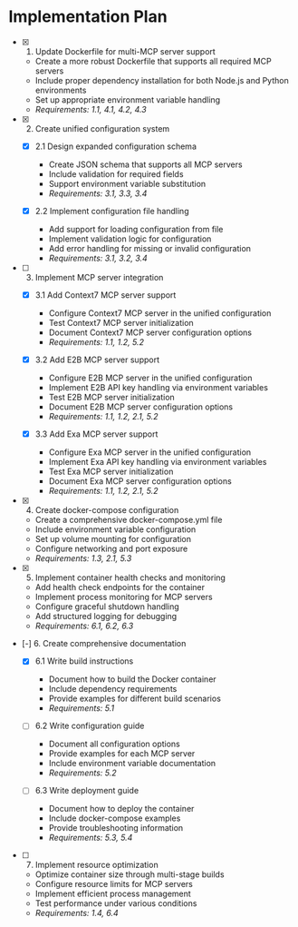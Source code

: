 # Implementation Plan

- [x] 1. Update Dockerfile for multi-MCP server support
  - Create a more robust Dockerfile that supports all required MCP servers
  - Include proper dependency installation for both Node.js and Python environments
  - Set up appropriate environment variable handling
  - _Requirements: 1.1, 4.1, 4.2, 4.3_

- [x] 2. Create unified configuration system
  - [x] 2.1 Design expanded configuration schema
    - Create JSON schema that supports all MCP servers
    - Include validation for required fields
    - Support environment variable substitution
    - _Requirements: 3.1, 3.3, 3.4_
  
  - [x] 2.2 Implement configuration file handling
    - Add support for loading configuration from file
    - Implement validation logic for configuration
    - Add error handling for missing or invalid configuration
    - _Requirements: 3.1, 3.2, 3.4_

- [ ] 3. Implement MCP server integration
  - [x] 3.1 Add Context7 MCP server support
    - Configure Context7 MCP server in the unified configuration
    - Test Context7 MCP server initialization
    - Document Context7 MCP server configuration options
    - _Requirements: 1.1, 1.2, 5.2_
  
  - [x] 3.2 Add E2B MCP server support
    - Configure E2B MCP server in the unified configuration
    - Implement E2B API key handling via environment variables
    - Test E2B MCP server initialization
    - Document E2B MCP server configuration options
    - _Requirements: 1.1, 1.2, 2.1, 5.2_
  
  - [x] 3.3 Add Exa MCP server support
    - Configure Exa MCP server in the unified configuration
    - Implement Exa API key handling via environment variables
    - Test Exa MCP server initialization
    - Document Exa MCP server configuration options
    - _Requirements: 1.1, 1.2, 2.1, 5.2_

- [x] 4. Create docker-compose configuration
  - Create a comprehensive docker-compose.yml file
  - Include environment variable configuration
  - Set up volume mounting for configuration
  - Configure networking and port exposure
  - _Requirements: 1.3, 2.1, 5.3_

- [x] 5. Implement container health checks and monitoring
  - Add health check endpoints for the container
  - Implement process monitoring for MCP servers
  - Configure graceful shutdown handling
  - Add structured logging for debugging
  - _Requirements: 6.1, 6.2, 6.3_

- [-] 6. Create comprehensive documentation
  - [x] 6.1 Write build instructions
    - Document how to build the Docker container
    - Include dependency requirements
    - Provide examples for different build scenarios
    - _Requirements: 5.1_
  
  - [ ] 6.2 Write configuration guide
    - Document all configuration options
    - Provide examples for each MCP server
    - Include environment variable documentation
    - _Requirements: 5.2_
  
  - [ ] 6.3 Write deployment guide
    - Document how to deploy the container
    - Include docker-compose examples
    - Provide troubleshooting information
    - _Requirements: 5.3, 5.4_

- [ ] 7. Implement resource optimization
  - Optimize container size through multi-stage builds
  - Configure resource limits for MCP servers
  - Implement efficient process management
  - Test performance under various conditions
  - _Requirements: 1.4, 6.4_